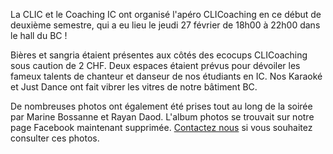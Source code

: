 La CLIC et le Coaching IC ont organisé l'apéro CLICoaching en ce début de deuxième semestre, qui a eu lieu le jeudi 27 février de 18h00 à 22h00 dans le hall du BC !

Bières et sangria étaient présentes aux côtés des ecocups CLICoaching sous caution de 2 CHF. Deux espaces étaient prévus pour dévoiler les fameux talents de chanteur et danseur de nos étudiants en IC. Nos Karaoké et Just Dance ont fait vibrer les vitres de notre bâtiment BC.

De nombreuses photos ont également été prises tout au long de la soirée par Marine Bossanne et Rayan Daod. L'album photos se trouvait sur notre page Facebook maintenant supprimée. [Contactez nous](mailto:clic@epfl.ch) si vous souhaitez consulter ces photos.